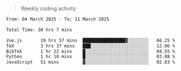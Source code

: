 > Weekly coding activity
<!--START_SECTION:waka-->

```txt
From: 04 March 2025 - To: 11 March 2025

Total Time: 30 hrs 7 mins

Vue.js       19 hrs 57 mins  ████████████████▓░░░░░░░░   66.25 %
TeX          3 hrs 37 mins   ███░░░░░░░░░░░░░░░░░░░░░░   12.06 %
BibTeX       1 hr 22 mins    █░░░░░░░░░░░░░░░░░░░░░░░░   04.55 %
Python       1 hr 10 mins    █░░░░░░░░░░░░░░░░░░░░░░░░   03.88 %
JavaScript   51 mins         ▓░░░░░░░░░░░░░░░░░░░░░░░░   02.83 %
```

<!--END_SECTION:waka-->
